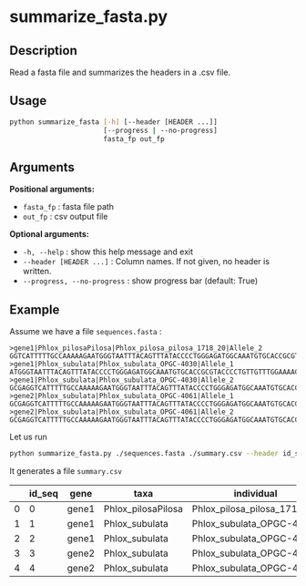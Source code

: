 # summarize_fasta.py
## Description
Read a fasta file and summarizes the headers in a .csv file.



## Usage 
```bash
python summarize_fasta [-h] [--header [HEADER ...]]
                       [--progress | --no-progress]
                       fasta_fp out_fp
```

## Arguments
**Positional arguments:**
 * `fasta_fp` : fasta file path
 * `out_fp` : csv output file

**Optional arguments:**
 * `-h, --help` : show this help message and exit
 * `--header [HEADER ...]` : Column names. If not given, no header is written.
 * `--progress, --no-progress` : show progress bar (default: True)



## Example 
Assume we have a file `sequences.fasta` : 
```
>gene1|Phlox_pilosaPilosa|Phlox_pilosa_pilosa_1718_20|Allele_2
GGTCATTTTTGCCAAAAAGAATGGGTAATTTACAGTTTATACCCCTGGGAGATGGCAAATGTGCACCGCGTACCCNNNNN
>gene1|Phlox_subulata|Phlox_subulata_OPGC-4030|Allele_1
ATGGGTAATTTACAGTTTATACCCCTGGGAGATGGCAAATGTGCACCGCGTACCCCTGTTGTTTGGAAAACTTAACCGAT
>gene1|Phlox_subulata|Phlox_subulata_OPGC-4030|Allele_2
GCGAGGTCATTTTTGCCAAAAAGAATGGGTAATTTACAGTTTATACCCCTGGGAGATGGCAAATGTGCACCGCGTACCCC
>gene2|Phlox_subulata|Phlox_subulata_OPGC-4061|Allele_1
GCGAGGTCATTTTTGCCAAAAAGAATGGGTAATTTACAGTTTATACCCCTGGGAGATGGCAAATGTGCACCGCGTACCCC
>gene2|Phlox_subulata|Phlox_subulata_OPGC-4061|Allele_2
GCGAGGTCATTTTTGCCAAAAAGAATGGGTAATTTACAGTTTATACCCCTGGGAGATGGCAAATGTGCACCGCGTACCCC
```
Let us run
```sh
python summarize_fasta.py ./sequences.fasta ./summary.csv --header id_seq gene taxa individual allele
```

It generates a file `summary.csv` 

|     | id_seq | gene  | taxa               | individual                  | allele   |
| --- | ------ | ----- | ------------------ | --------------------------- | -------- |
| 0   | 0      | gene1 | Phlox_pilosaPilosa | Phlox_pilosa_pilosa_1718_20 | Allele_2 |
| 1   | 1      | gene1 | Phlox_subulata     | Phlox_subulata_OPGC-4030    | Allele_1 |
| 2   | 2      | gene1 | Phlox_subulata     | Phlox_subulata_OPGC-4030    | Allele_2 |
| 3   | 3      | gene2 | Phlox_subulata     | Phlox_subulata_OPGC-4061    | Allele_1 |
| 4   | 4      | gene2 | Phlox_subulata     | Phlox_subulata_OPGC-4061    | Allele_2 |

